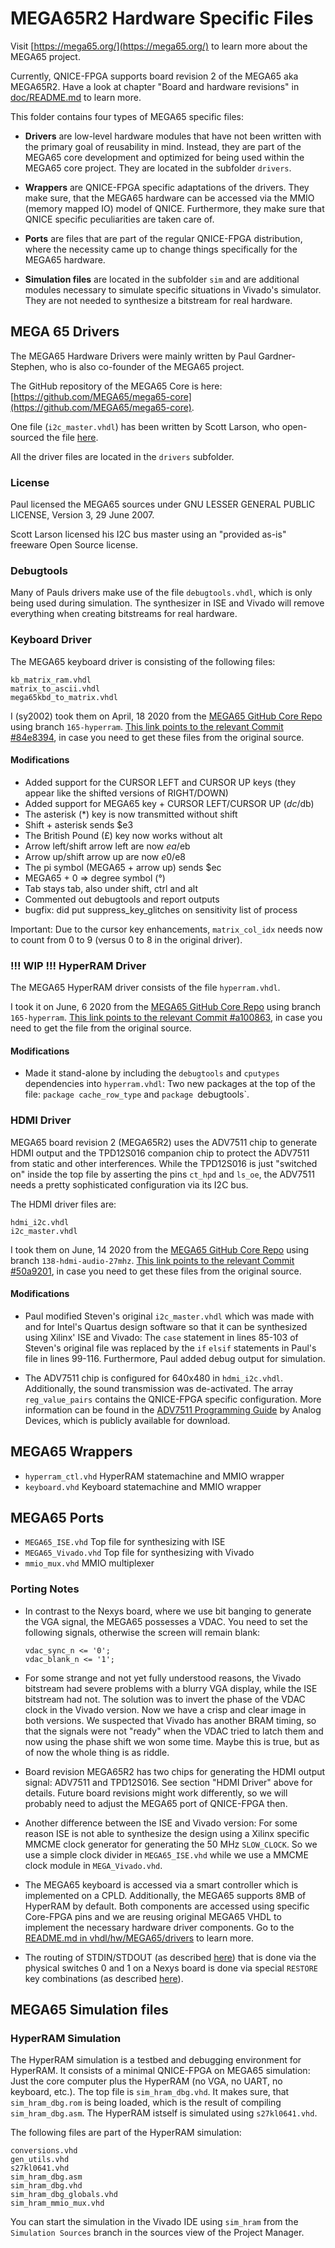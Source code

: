 MEGA65R2 Hardware Specific Files
================================

Visit [https://mega65.org/](https://mega65.org/) to learn more about the
MEGA65 project.

Currently, QNICE-FPGA supports board revision 2 of the MEGA65 aka MEGA65R2.
Have a look at chapter "Board and hardware revisions" in
[doc/README.md](../../../doc/README.md) to learn more.

This folder contains four types of MEGA65 specific files:

* **Drivers** are low-level hardware modules that have not been written with
  the primary goal of reusability in mind. Instead, they are part of the
  MEGA65 core development and optimized for being used within the MEGA65
  core project. They are located in the subfolder `drivers`.

* **Wrappers** are QNICE-FPGA specific adaptations of the drivers. They make
  sure, that the MEGA65 hardware can be accessed via the MMIO (memory mapped
  IO) model of QNICE. Furthermore, they make sure that QNICE specific
  peculiarities are taken care of.

* **Ports** are files that are part of the regular QNICE-FPGA distribution,
  where the necessity came up to change things specifically for the MEGA65
  hardware.

* **Simulation files** are located in the subfolder `sim` and are additional
  modules necessary to simulate specific situations in Vivado's simulator.
  They are not needed to synthesize a bitstream for real hardware.

MEGA 65 Drivers
---------------

The MEGA65 Hardware Drivers were mainly written by Paul Gardner-Stephen, who
is also co-founder of the MEGA65 project.

The GitHub repository of the MEGA65 Core is here:
[https://github.com/MEGA65/mega65-core](https://github.com/MEGA65/mega65-core).

One file (`i2c_master.vhdl`) has been written by Scott Larson, who
open-sourced the file
[here](https://www.digikey.com/eewiki/pages/viewpage.action?pageId=10125324).

All the driver files are located in the `drivers` subfolder.

### License

Paul licensed the MEGA65 sources under GNU LESSER GENERAL PUBLIC LICENSE,
Version 3, 29 June 2007.

Scott Larson licensed his I2C bus master using an "provided as-is" freeware
Open Source license.

### Debugtools

Many of Pauls drivers make use of the file `debugtools.vhdl`, which is only
being used during simulation. The synthesizer in ISE and Vivado will remove
everything when creating bitstreams for real hardware.

### Keyboard Driver

The MEGA65 keyboard driver is consisting of the following files:

```
kb_matrix_ram.vhdl
matrix_to_ascii.vhdl
mega65kbd_to_matrix.vhdl
```

I (sy2002) took them on April, 18 2020 from the
[MEGA65 GitHub Core Repo](https://github.com/MEGA65/mega65-core)
using branch `165-hyperram`.
[This link points to the relevant Commit #84e8394](https://github.com/MEGA65/mega65-core/tree/84e8394524814a4ac34e8722211642f0cabdaf31/src/vhdl),
in case you need to get these files from the original source.

#### Modifications

* Added support for the CURSOR LEFT and CURSOR UP keys (they appear like the shifted versions of RIGHT/DOWN)
* Added support for MEGA65 key + CURSOR LEFT/CURSOR UP ($dc/$db)
* The asterisk (*) key is now transmitted without shift
* Shift + asterisk sends $e3
* The British Pound (£) key now works without alt
* Arrow left/shift arrow left are now $ea/$eb
* Arrow up/shift arrow up are now $e0/$e8
* The pi symbol (MEGA65 + arrow up) sends $ec
* MEGA65 + 0 => degree symbol (°)
* Tab stays tab, also under shift, ctrl and alt
* Commented out debugtools and report outputs
* bugfix: did put suppress_key_glitches on sensitivity list of process

Important: Due to the cursor key enhancements, `matrix_col_idx` needs now
to count from 0 to 9 (versus 0 to 8 in the original driver).

### !!! WIP !!! HyperRAM Driver

The MEGA65 HyperRAM driver consists of the file `hyperram.vhdl`.

I took it on June, 6 2020 from the
[MEGA65 GitHub Core Repo](https://github.com/MEGA65/mega65-core)
using branch `165-hyperram`.
[This link points to the relevant Commit #a100863](https://github.com/MEGA65/mega65-core/blob/a100863955f5feb67949f872cbb112d81aa7ce1e/src/vhdl/hyperram.vhdl),
in case you need to get the file from the original source.

#### Modifications

* Made it stand-alone by including the `debugtools` and `cputypes` 
  dependencies into `hyperram.vhdl`: Two new packages at the top of the file:
  `package cache_row_type` and `package `debugtools`.

### HDMI Driver

MEGA65 board revision 2 (MEGA65R2) uses the ADV7511 chip to generate HDMI
output and the TPD12S016 companion chip to protect the ADV7511 from static
and other interferences. While the TPD12S016 is just "switched on" inside
the top file by asserting the pins `ct_hpd` and `ls_oe`, the ADV7511 needs a
pretty sophisticated configuration via its I2C bus.

The HDMI driver files are:

```
hdmi_i2c.vhdl
i2c_master.vhdl
```

I took them on June, 14 2020 from the
[MEGA65 GitHub Core Repo](https://github.com/MEGA65/mega65-core)
using branch `138-hdmi-audio-27mhz`.
[This link points to the relevant Commit #50a9201](https://github.com/MEGA65/mega65-core/tree/50a920187ef547cc89ecaaea0b1ef55dcf69342c/src/vhdl),
in case you need to get these files from the original source.

#### Modifications

* Paul modified Steven's original `i2c_master.vhdl` which was made with and
  for Intel's Quartus design software so that it can be synthesized using
  Xilinx' ISE and Vivado: The `case` statement in lines 85-103 of Steven's
  original file was replaced by the `if` `elsif` statements in Paul's
  file in lines 99-116. Furthermore, Paul added debug output for simulation.

* The ADV7511 chip is configured for 640x480 in `hdmi_i2c.vhdl`. Additionally,
  the sound transmission was de-activated. The array `reg_value_pairs` 
  contains the QNICE-FPGA specific configuration. More information can be
  found in the
  [ADV7511 Programming Guide](https://www.analog.com/media/en/technical-documentation/user-guides/ADV7511_Programming_Guide.pdf)
  by Analog Devices, which is publicly available for download.

MEGA65 Wrappers
---------------

* `hyperram_ctl.vhd` HyperRAM statemachine and MMIO wrapper
* `keyboard.vhd` Keyboard statemachine and MMIO wrapper

MEGA65 Ports
------------

* `MEGA65_ISE.vhd` Top file for synthesizing with ISE
* `MEGA65_Vivado.vhd` Top file for synthesizing with Vivado
* `mmio_mux.vhd` MMIO multiplexer 

### Porting Notes

* In contrast to the Nexys board, where we use bit banging to generate the
  VGA signal, the MEGA65 possesses a VDAC. You need to set the following
  signals, otherwise the screen will remain blank:
  ```
  vdac_sync_n <= '0';
  vdac_blank_n <= '1';
  ```

* For some strange and not yet fully understood reasons, the Vivado bitstream
  had severe problems with a blurry VGA display, while the ISE bitstream
  had not. The solution was to invert the phase of the VDAC clock
  in the Vivado version. Now we have a crisp and clear image in both versions.
  We suspected that Vivado has another BRAM timing, so that the signals were
  not "ready" when the VDAC tried to latch them and now using the phase shift
  we won some time. Maybe this is true, but as of now the whole thing is as
  riddle.

* Board revision MEGA65R2 has two chips for generating the HDMI output signal:
  ADV7511 and TPD12S016. See section "HDMI Driver" above for details. Future
  board revisions might work differently, so we will probably need to adjust
  the MEGA65 port of QNICE-FPGA then.  

* Another difference between the ISE and Vivado version: For some reason ISE
  is not able to synthesize the design using a Xilinx specific MMCME clock
  generator for generating the 50 MHz `SLOW_CLOCK`. So we use a simple
  clock divider in `MEGA65_ISE.vhd` while we use a MMCME clock module in
  `MEGA_Vivado.vhd`.

* The MEGA65 keyboard is accessed via a smart controller which is implemented
  on a CPLD. Additionally, the MEGA65 supports 8MB of HyperRAM by default.
  Both components are accessed using specific Core-FPGA pins and we are
  reusing original MEGA65 VHDL to implement the necessary
  hardware driver components. Go to the
  [README.md in vhdl/hw/MEGA65/drivers](../vhdl/hw/MEGA65/drivers/README.md)
  to learn more.

* The routing of STDIN/STDOUT
  (as described [here](@TODO))
  that is done via the physical switches 0 and 1 on a Nexys board is done
  via special `RESTORE` key combinations
  (as described [here](@TODO)).

MEGA65 Simulation files
-----------------------

### HyperRAM Simulation

The HyperRAM simulation is a testbed and debugging environment for HyperRAM.
It consists of a minimal QNICE-FPGA on MEGA65 simulation: Just the core
computer plus the HyperRAM (no VGA, no UART, no keyboard, etc.). The top file
is `sim_hram_dbg.vhd`. It makes sure, that `sim_hram_dbg.rom` is being loaded,
which is the result of compiling `sim_hram_dbg.asm`. The HyperRAM istself
is simulated using `s27kl0641.vhd`.

The following files are part of the HyperRAM simulation:

```
conversions.vhd
gen_utils.vhd
s27kl0641.vhd
sim_hram_dbg.asm
sim_hram_dbg.vhd
sim_hram_dbg_globals.vhd
sim_hram_mmio_mux.vhd
```

You can start the simulation in the Vivado IDE using `sim_hram` from the
`Simulation Sources` branch in the sources view of the Project Manager.
